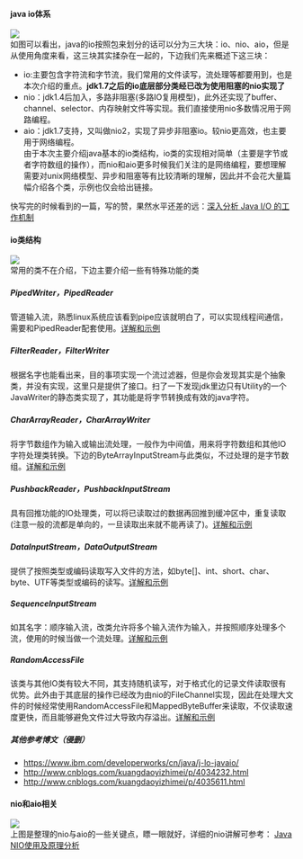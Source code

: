 #### java io体系 ####
![](https://raw.githubusercontent.com/NotBadPad/learn-note/master/other/20151106p1.png)  
如图可以看出，java的io按照包来划分的话可以分为三大块：io、nio、aio，但是从使用角度来看，这三块其实揉杂在一起的，下边我们先来概述下这三块：  
* io:主要包含字符流和字节流，我们常用的文件读写，流处理等都要用到，也是本次介绍的重点。**jdk1.7之后的io底层部分类经已改为使用阻塞的nio实现了**
* nio：jdk1.4后加入，多路非阻塞(多路IO复用模型)，此外还实现了buffer、channel、selector、内存映射文件等实现。我们直接使用nio多数情况用于网路编程。
* aio：jdk1.7支持，又叫做nio2，实现了异步非阻塞io。较nio更高效，也主要用于网络编程。  
由于本次主要介绍java基本的io类结构，io类的实现相对简单（主要是字节或者字符数组的操作），而nio和aio更多时候我们关注的是网络编程，要想理解需要对unix网络模型、异步和阻塞等有比较清晰的理解，因此并不会花大量篇幅介绍各个类，示例也仅会给出链接。  

快写完的时候看到的一篇，写的赞，果然水平还差的远：[深入分析 Java I/O 的工作机制](https://www.ibm.com/developerworks/cn/java/j-lo-javaio/)

#### io类结构 ####
![](https://raw.githubusercontent.com/NotBadPad/learn-note/master/other/20151208p2.png)  
常用的类不在介绍，下边主要介绍一些有特殊功能的类  

##### PipedWriter，PipedReader #####
管道输入流，熟悉linux系统应该看到pipe应该就明白了，可以实现线程间通信，需要和PipedReader配套使用。[详解和示例](http://www.2cto.com/kf/201312/263319.html )  

##### FilterReader，FilterWriter #####
根据名字也能看出来，目的事项实现一个流过滤器，但是你会发现其实是个抽象类，并没有实现，这里只是提供了接口。扫了一下发现jdk里边只有Utility的一个JavaWriter的静态类实现了，其功能是将字节转换成有效的java字符。  

##### CharArrayReader，CharArrayWriter #####
将字节数组作为输入或输出流处理，一般作为中间值，用来将字符数组和其他IO字符处理类转换。下边的ByteArrayInputStream与此类似，不过处理的是字节数组。[详解和示例](http://www.2cto.com/kf/201312/263329.html)  

##### PushbackReader，PushbackInputStream #####
具有回推功能的IO处理类，可以将已读取过的数据再回推到缓冲区中，重复读取(注意一般的流都是单向的，一旦读取出来就不能再读了)。[详解和示例](http://blog.csdn.net/ma451152002/article/details/11900917)  

##### DataInputStream，DataOutputStream #####
提供了按照类型或编码读取写入文件的方法，如byte[]、int、short、char、byte、UTF等类型或编码的读写。[详解和示例](http://blog.csdn.net/baple/article/details/38494663)  

##### SequenceInputStream #####
如其名字：顺序输入流，改类允许将多个输入流作为输入，并按照顺序处理多个流，使用的时候当做一个流处理。[详解和示例](http://blog.csdn.net/xuefeng1009/article/details/6955707)  

##### RandomAccessFile #####
该类与其他IO类有较大不同，其支持随机读写，对于格式化的记录文件读取很有优势。此外由于其底层的操作已经改为由nio的FileChannel实现，因此在处理大文件的时候经常使用RandomAccessFile和MappedByteBuffer来读取，不仅读取速度更快，而且能够避免文件过大导致内存溢出。[详解和示例](http://blog.csdn.net/akon_vm/article/details/7429245)  

##### 其他参考博文（侵删） #####
* https://www.ibm.com/developerworks/cn/java/j-lo-javaio/  
* http://www.cnblogs.com/kuangdaoyizhimei/p/4034232.html  
* http://www.cnblogs.com/kuangdaoyizhimei/p/4035611.html  

#### nio和aio相关 ####
![](https://raw.githubusercontent.com/NotBadPad/learn-note/master/other/20151107p1.png)  
上图是整理的nio与aio的一些关键点，瞟一眼就好，详细的nio讲解可参考： [Java NIO使用及原理分析](http://blog.csdn.net/wuxianglong/article/details/6604817)  
